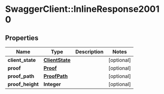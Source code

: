 # SwaggerClient::InlineResponse20010

## Properties
Name | Type | Description | Notes
------------ | ------------- | ------------- | -------------
**client_state** | [**ClientState**](ClientState.md) |  | [optional] 
**proof** | [**Proof**](Proof.md) |  | [optional] 
**proof_path** | [**ProofPath**](ProofPath.md) |  | [optional] 
**proof_height** | **Integer** |  | [optional] 


